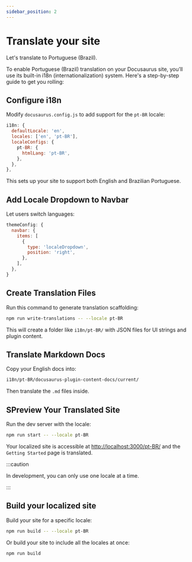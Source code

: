 ```yaml
---
sidebar_position: 2
---
```


# Translate your site

Let's translate to Portuguese (Brazil).

To enable Portuguese (Brazil) translation on your Docusaurus site, you’ll use its built-in i18n (internationalization) system. Here's a step-by-step guide to get you rolling:

## Configure i18n

Modify `docusaurus.config.js` to add support for the `pt-BR` locale:

```js title="docusaurus.config.js"
i18n: {
  defaultLocale: 'en',
  locales: ['en', 'pt-BR'],
  localeConfigs: {
    pt-BR: {
      htmlLang: 'pt-BR',
    },
  },
},
```
This sets up your site to support both English and Brazilian Portuguese.

## Add Locale Dropdown to Navbar
Let users switch languages:
```js title="docusaurus.config.js"
themeConfig: {
  navbar: {
    items: [
      {
        type: 'localeDropdown',
        position: 'right',
      },
    ],
  },
}

```

## Create Translation Files
Run this command to generate translation scaffolding:

```bash
npm run write-translations -- --locale pt-BR
```
This will create a folder like `i18n/pt-BR/` with JSON files for UI strings and plugin content.

##  Translate Markdown Docs

Copy your English docs into:

```bash
i18n/pt-BR/docusaurus-plugin-content-docs/current/
```
Then translate the `.md` files inside.

## SPreview Your Translated Site

Run the dev server with the locale:

```bash
npm run start -- --locale pt-BR
```

Your localized site is accessible at [http://localhost:3000/pt-BR/](http://localhost:3000/pt-BR/) and the `Getting Started` page is translated.

:::caution

In development, you can only use one locale at a time.

:::


## Build your localized site

Build your site for a specific locale:

```bash
npm run build -- --locale pt-BR
```

Or build your site to include all the locales at once:

```bash
npm run build
```
